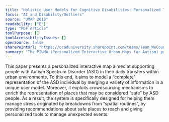 ```yaml
---
title: "Holistic User Models for Cognitive Disabilities: Personalized Tools for Supporting People with Autism in the City"
focus: "AI and Disability/Outliers"
source: "UMAP 2018"
readability: ["E"]
type: "PDF Article"
toolPurpose: []
toolAccessibilityIssues: []
openSource: false
sharePointUrl: "https://ocaduniversity.sharepoint.com/teams/Team_WeCount/Shared%20Documents/Resources%20and%20Tools/Literature%20(curated)/Holistic%20User%20Models%20for%20Cognitive%20Disabilities_Personalized%20Tools%20for%20Supporting%20People%20with%20Autism%20in%20the%20City.pdf"
summary: "The PIUMA (Personalized Interactive Urban Maps for Autism) project has the goal of developing a set of personalized solutions that account for the ASD individual's idiosyncrasies, helping them move across the city where they live and improving their autonomy when moving and managing everyday activities.  "
---
```

This paper presents a personalized interactive map aimed at supporting people with Autism Spectrum Disorder (ASD) in their daily transfers within urban environments. To this end, it aims to model a “complete” representation of the ASD individual by merging a variety of information in a unique user model. Moreover, it exploits crowdsourcing mechanisms to enrich the representation of places that may be considered “safe” by ASD people. As a result, the system is specifically designed for helping them manage stress originated by breakdowns from “spatial routines”, by providing recommendations about safe places to reach and giving personalized tools to manage unexpected events.
